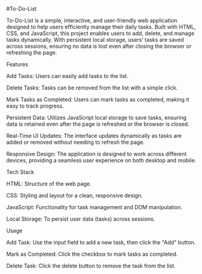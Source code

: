 #To-Do-List

To-Do-List is a simple, interactive, and user-friendly web application designed to help users efficiently manage their daily tasks. Built with HTML, CSS, and JavaScript, this project enables users to add, delete, and manage tasks dynamically. With persistent local storage, users’ tasks are saved across sessions, ensuring no data is lost even after closing the browser or refreshing the page.

Features

Add Tasks: Users can easily add tasks to the list.

Delete Tasks: Tasks can be removed from the list with a simple click.

Mark Tasks as Completed: Users can mark tasks as completed, making it easy to track progress.

Persistent Data: Utilizes JavaScript local storage to save tasks, ensuring data is retained even after the page is refreshed or the browser is closed.

Real-Time UI Updates: The interface updates dynamically as tasks are added or removed without needing to refresh the page.

Responsive Design: The application is designed to work across different devices, providing a seamless user experience on both desktop and mobile.

Tech Stack

HTML: Structure of the web page.

CSS: Styling and layout for a clean, responsive design.

JavaScript: Functionality for task management and DOM manipulation.

Local Storage: To persist user data (tasks) across sessions.

Usage

Add Task: Use the input field to add a new task, then click the "Add" button.

Mark as Completed: Click the checkbox to mark tasks as completed.

Delete Task: Click the delete button to remove the task from the list.
